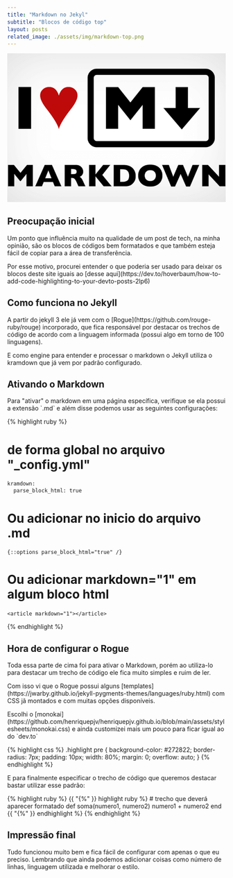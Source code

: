 ```yaml
---
title: "Markdown no Jekyl"
subtitle: "Blocos de código top"
layout: posts
related_image: ./assets/img/markdown-top.png
---
```


<div class="w3-display-container">
  <img src="/assets/img/markdown-top.png" alt="git and jekyll" class="post-main-img w3-card w3-round">
</div>

<div class="w3-container w3-content w3-justify w3-text-grey w3-padding-32">
  <h2 class="w3-text-orange blog-subtitle">Preocupação inicial</h2>
  <p>Um ponto que influência muito na qualidade de um post de tech, na minha
  opinião, são os blocos de códigos bem formatados e que também esteja fácil de
  copiar para a área de transferência.</p>
  <p markdown="1">Por esse motivo, procurei entender o que poderia ser usado para
deixar os blocos deste site iguais ao [desse aqui](https://dev.to/hoverbaum/how-to-add-code-highlighting-to-your-devto-posts-2lp6) </p>


  <h2 class="w3-text-orange blog-subtitle">Como funciona no Jekyll</h2>
  <p markdown="1">A partir do jekyll 3 ele já vem com o [Rogue](https://github.com/rouge-ruby/rouge) incorporado, que fica responsável por destacar os trechos de código de acordo com a linguagem informada (possui algo em torno de 100 linguagens).</p>
  <p>E como engine para entender e processar o markdown o Jekyll utiliza o kramdown que já vem por padrão configurado.</p>

  <h2 class="w3-text-orange blog-subtitle">Ativando o Markdown</h2>
  <p markdown="1">Para "ativar" o markdown em uma página específica, verifique se ela possui a extensão `.md` e além disse podemos usar as seguintes configurações:</p>

  {% highlight ruby %}
  # de forma global no arquivo "_config.yml"
    kramdown:
      parse_block_html: true

  # Ou adicionar no inicio do arquivo .md
    {::options parse_block_html="true" /}

  # Ou adicionar markdown="1" em algum bloco html
    <article markdown="1"></article>

  {% endhighlight %}

  <h2 class="w3-text-orange blog-subtitle">Hora de configurar o Rogue</h2>
  <p>Toda essa parte de cima foi para ativar o Markdown, porém ao utiliza-lo para destacar um trecho de código ele fica muito simples e ruim de ler.</p>
  <p markdown="1">Com isso vi que o Rogue possui alguns [templates](https://jwarby.github.io/jekyll-pygments-themes/languages/ruby.html) com CSS jã montados e com muitas opções disponíveis.</p>
  <p markdown="1">Escolhi o [monokai](https://github.com/henriquepjv/henriquepjv.github.io/blob/main/assets/stylesheets/monokai.css) e ainda customizei mais um pouco para ficar igual ao do `dev.to`</p>
  {% highlight css %}
    .highlight pre {
      background-color: #272822;
      border-radius: 7px;
      padding: 10px;
      width: 80%;
      margin: 0;
      overflow: auto;
    }
  {% endhighlight %}

  <br>

  <p>E para finalmente especificar o trecho de código que queremos destacar bastar utilizar esse padrão:</p>
  {% highlight ruby %}
    {{ "{%" }} highlight ruby %}
      # trecho que deverá aparecer formatado
        def soma(numero1, numero2)
          numero1 + numero2
        end
    {{ "{%" }} endhighlight %}
  {% endhighlight %}

  <h2 class="w3-text-orange blog-subtitle">Impressão final</h2>
  <p>Tudo funcionou muito bem e fica fácil de configurar com apenas o que eu
preciso. Lembrando que ainda podemos adicionar coisas como número de linhas,
linguagem utilizada e melhorar o estilo.</p>
</div>
